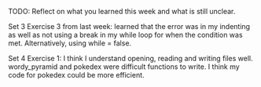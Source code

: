 TODO: Reflect on what you learned this week and what is still unclear.

Set 3 Exercise 3 from last week: learned that the error was in my indenting as well as not using a break in my while loop for when the condition was met. Alternatively, using while = false.

Set 4 Exercise 1: I think I understand opening, reading and writing files well.
wordy_pyramid and pokedex were difficult functions to write. I think my code for pokedex could be more efficient.
